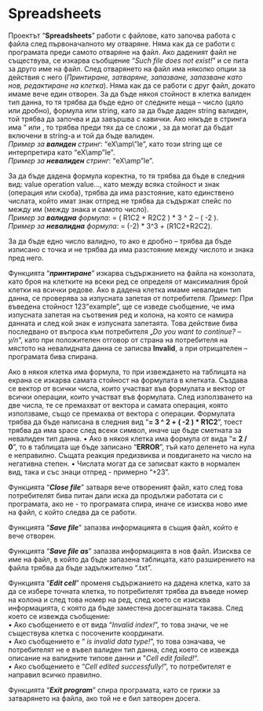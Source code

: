 # Spreadsheets

Проектът “__Spreadsheets__” работи с файлове, като започва работа с файла след първоначалното му отваряне. Няма как да се работи с програмата преди самото отваряне на файл. Ако даденият файл не съществува, се изкарва съобщение “_Such file does not exist!_” и се пита за друго име на файл. След отварянето на файл има няколко опции за действия с него (_Принтиране, затваряне, запазване, запазване като нов, редактиране на клетка_). Няма как да се работи с друг файл, докато имаме вече един отворен. За да бъде някоя стойност в клетка валиден тип данна, то тя трябва да бъде едно от следните неща – число (цяло или дробно), формула или string, като за да бъде даден string валиден, той трябва да започва и да  завършва с кавички. Ако някъде в стринга има “ или \, то трябва преди тях да се сложи \, за да могат да бъдат включени в string-а и той да бъде валиден.<br>
_Пример за __валиден__ стринг_: “eX\\amp\”le”, като този string ще се интерпретира като “eX\amp”le”.<br>
_Пример за __невалиден__ стринг_: “eX\amp”le”.<br>

За да бъде дадена формула коректна, то тя трябва да бъде в следния вид: value operation value…, като между всяка стойност и знак (операция или скоба), трябва да има разстояние, като единствено числата, който имат знак отпред не трябва да съдържат спейс по между им (между знака и самото число).<br>
_Пример за __валидна__ формула_: = ( R1C2 + R2C2 ) * 3 ^ 2 – ( -2 ).<br>
_Пример за __невалидна__ формула_: = (-2) * 3^3 + (R1C2+R2C2).<br>

За да бъде едно число валидно, то ако е дробно – трябва да бъде изписано с точка и не трябва да има разстояние между числото и знака пред него.

Функцията “___принтиране___” изкарва съдържанието на файла на конзолата, като броя на клетките на всеки ред се определя от максималния брой клетки на всички редове. Ако в дадена клетка имаме невалиден тип данна, се проверява за изпусната запетая от потребителя.
_Пример_: При въведена стойност 123”example”, ще се изведе съобщение, че има изпусната запетая на съотвения ред и колона, на която се намира данната и след кой знак е изпусната запетаята. Това действие бива последвано от въпроса към потребителя „_Do you want to continue? – y/n_“, като при положителен отговор от страна на потребителя на мястото на невалидната данна се записва __Invalid__, а при отрицателен – програмата бива спирана.
 
Ако в някоя клетка има формула, то при извеждането на таблицата на екрана се изкарва самата стойност на формулата в клетката. Създава се вектор от всички числа, които участват във формулата и вектор от всички операции, които участват във формулата. След използването на две числа, те се премахват от вектора и самата операция, която използваме, също се премахва от вектора с операции. Формулата трябва да бъде написана в следния вид “__= 3 ^ 2 + ( -2 ) * R1C2__”, тоест трябва да има space след всеки символ, иначе ще бъде сметната за невалиден тип данна. 
•	Ако в някоя клетка има формула от вида “__= 2 / 0__”, то в таблицата ще бъде записано “__ERROR__”, тъй като деленето на нула е неправилно. Същата реакция предизвиква и повдигането на число на негативна степен.
•	Числата могат да се записват както в нормален вид, така и със знаци отпред - примерно “+23”. 

Функцията “___Close file___” затваря вече отвореният файл, като след това потребителят бива питан дали иска да продължи работата си с програмата, ако не - то програмата спира, иначе се изисква ново име на файл, с който следва да се работи. 

Функцията “___Save file___” запазва информацията в същия файл, който е вече отворен. 

Функцията “___Save file as___” запазва информацията в нов файл. Изисква се име на файл, в който да бъде запазена таблицата, като разширението на файла трябва да бъде задължително “.txt”. 

Функцията “___Edit cell___” променя съдържанието на дадена клетка, като за да се избере точната клетка, то потребителят трябва да въведе номер на колона и след това номер на ред, след което се изисква информацията, с която да бъде заместена досегашната такава. След което се извежда съобщение:<br>
•	Ако съобщението е от вида “_Invalid index!_”, то това значи, че не съществува клетка с посочените координати.<br>
•	Ако съобщението е “ _is invalid data type!_”, то това означава, че потребителят не е въвел валиден тип данна, след което се извежда описание на валидните типове данни и "_Cell edit failed!_“.<br>
•	Ако съобщението е “_Cell edited successfully!_”, то потребителят е направил всичко правилно.<br>

Функцията “___Exit program___” спира програмата, като се грижи за затварянето на файла, ако той не е бил затворен досега. 
